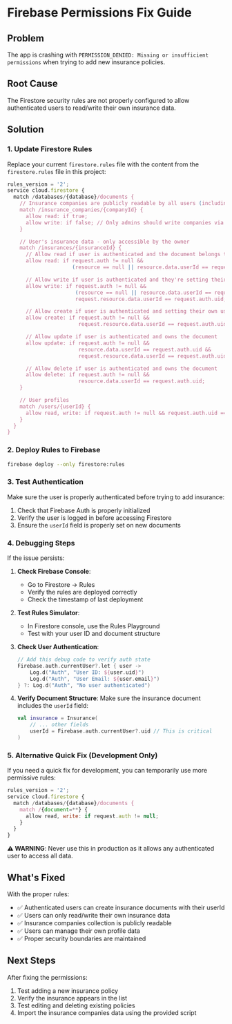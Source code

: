 # Firebase Permissions Fix Guide

## Problem
The app is crashing with `PERMISSION_DENIED: Missing or insufficient permissions` when trying to add new insurance policies.

## Root Cause
The Firestore security rules are not properly configured to allow authenticated users to read/write their own insurance data.

## Solution

### 1. Update Firestore Rules
Replace your current `firestore.rules` file with the content from the `firestore.rules` file in this project:

```javascript
rules_version = '2';
service cloud.firestore {
  match /databases/{database}/documents {
    // Insurance companies are publicly readable by all users (including anonymous)
    match /insurance_companies/{companyId} {
      allow read: if true;
      allow write: if false; // Only admins should write companies via admin SDK
    }

    // User's insurance data - only accessible by the owner
    match /insurances/{insuranceId} {
      // Allow read if user is authenticated and the document belongs to them
      allow read: if request.auth != null &&
                     (resource == null || resource.data.userId == request.auth.uid);

      // Allow write if user is authenticated and they're setting their own userId
      allow write: if request.auth != null &&
                      (resource == null || resource.data.userId == request.auth.uid) &&
                      request.resource.data.userId == request.auth.uid;

      // Allow create if user is authenticated and setting their own userId
      allow create: if request.auth != null &&
                       request.resource.data.userId == request.auth.uid;

      // Allow update if user is authenticated and owns the document
      allow update: if request.auth != null &&
                       resource.data.userId == request.auth.uid &&
                       request.resource.data.userId == request.auth.uid;

      // Allow delete if user is authenticated and owns the document
      allow delete: if request.auth != null &&
                       resource.data.userId == request.auth.uid;
    }

    // User profiles
    match /users/{userId} {
      allow read, write: if request.auth != null && request.auth.uid == userId;
    }
  }
}
```

### 2. Deploy Rules to Firebase
```bash
firebase deploy --only firestore:rules
```

### 3. Test Authentication
Make sure the user is properly authenticated before trying to add insurance:

1. Check that Firebase Auth is properly initialized
2. Verify the user is logged in before accessing Firestore
3. Ensure the `userId` field is properly set on new documents

### 4. Debugging Steps
If the issue persists:

1. **Check Firebase Console**:
   - Go to Firestore → Rules
   - Verify the rules are deployed correctly
   - Check the timestamp of last deployment

2. **Test Rules Simulator**:
   - In Firestore console, use the Rules Playground
   - Test with your user ID and document structure

3. **Check User Authentication**:
   ```kotlin
   // Add this debug code to verify auth state
   Firebase.auth.currentUser?.let { user ->
       Log.d("Auth", "User ID: ${user.uid}")
       Log.d("Auth", "User Email: ${user.email}")
   } ?: Log.d("Auth", "No user authenticated")
   ```

4. **Verify Document Structure**:
   Make sure the insurance document includes the `userId` field:
   ```kotlin
   val insurance = Insurance(
       // ... other fields
       userId = Firebase.auth.currentUser?.uid // This is critical
   )
   ```

### 5. Alternative Quick Fix (Development Only)
If you need a quick fix for development, you can temporarily use more permissive rules:

```javascript
rules_version = '2';
service cloud.firestore {
  match /databases/{database}/documents {
    match /{document=**} {
      allow read, write: if request.auth != null;
    }
  }
}
```

**⚠️ WARNING**: Never use this in production as it allows any authenticated user to access all data.

## What's Fixed

With the proper rules:
- ✅ Authenticated users can create insurance documents with their userId
- ✅ Users can only read/write their own insurance data
- ✅ Insurance companies collection is publicly readable
- ✅ Users can manage their own profile data
- ✅ Proper security boundaries are maintained

## Next Steps

After fixing the permissions:
1. Test adding a new insurance policy
2. Verify the insurance appears in the list
3. Test editing and deleting existing policies
4. Import the insurance companies data using the provided script